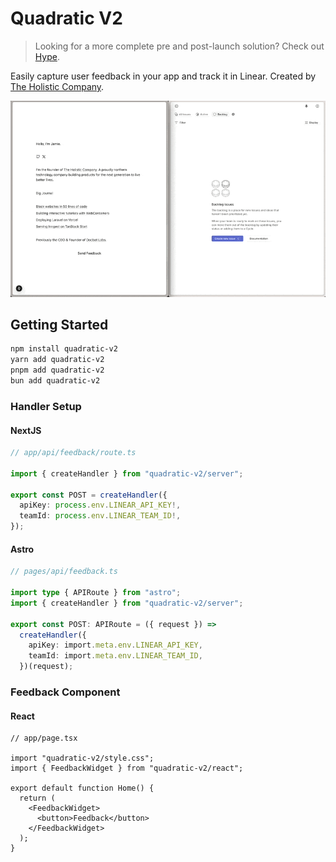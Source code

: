 # Quadratic V2

> Looking for a more complete pre and post-launch solution? Check out [Hype](https://www.buildhype.dev).

Easily capture user feedback in your app and track it in Linear. Created by [The Holistic Company](https://www.holistic.company).

![Demo](./demo.gif)

## Getting Started

```bash
npm install quadratic-v2
yarn add quadratic-v2
pnpm add quadratic-v2
bun add quadratic-v2
```

### Handler Setup

#### NextJS

```ts
// app/api/feedback/route.ts

import { createHandler } from "quadratic-v2/server";

export const POST = createHandler({
  apiKey: process.env.LINEAR_API_KEY!,
  teamId: process.env.LINEAR_TEAM_ID!,
});
```

#### Astro

```ts
// pages/api/feedback.ts

import type { APIRoute } from "astro";
import { createHandler } from "quadratic-v2/server";

export const POST: APIRoute = ({ request }) =>
  createHandler({
    apiKey: import.meta.env.LINEAR_API_KEY,
    teamId: import.meta.env.LINEAR_TEAM_ID,
  })(request);
```

### Feedback Component

#### React

```tsx
// app/page.tsx

import "quadratic-v2/style.css";
import { FeedbackWidget } from "quadratic-v2/react";

export default function Home() {
  return (
    <FeedbackWidget>
      <button>Feedback</button>
    </FeedbackWidget>
  );
}
```